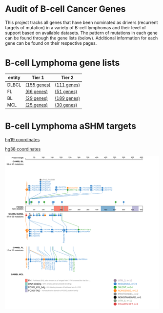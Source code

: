 # Audit of B-cell Cancer Genes

This project tracks all genes that have been nominated as drivers (recurrent targets of mutation) in a variety of B-cell lymphomas and their level of support based on available datasets. The pattern 
of mutations in each gene can be found through the gene lists (below). Additional information for each gene can be found on their respective pages.

# B-cell Lymphoma gene lists
| entity | Tier 1 | Tier 2 |
| ----- | ----- | ----- |
| DLBCL | [(155 genes)](tier1_dlbcl) |[(111 genes)](tier2_dlbcl) |
| FL | [(66 genes)](tier1_fl) |[(51 genes)](tier2_fl) |
| BL | [(29 genes)](tier1_bl) |[(189 genes)](tier2_bl) |
| MCL | [(25 genes)](tier1_mcl) |[(30 genes)](tier2_mcl) |



# B-cell Lymphoma aSHM targets
[hg19 coordinates](ashm)

[hg38 coordinates](ashm_hg38)

![FOXO1](images/proteinpaint/FOXO1_NM_002015.svg)